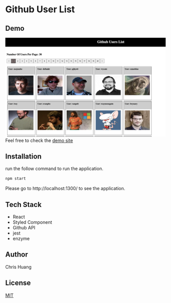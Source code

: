 # Github User List

## Demo


![Alt text](./demo.png)
Feel free to check the [demo site](https://exzerone.github.io/github-list/)

## Installation

run the follow command to run the application.

```bash
npm start
```

Please go to http://localhost:1300/ to see the application.

## Tech Stack

- React
- Styled Component
- Github API
- jest
- enzyme

## Author

Chris Huang

## License

[MIT](https://choosealicense.com/licenses/mit/)
